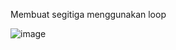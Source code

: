 Membuat segitiga menggunakan loop

![image](https://github.com/dannyhdyt/Segitiga-Java/assets/153344198/d10ef8f2-7f13-4ef5-8195-b31c53a2e12a)
